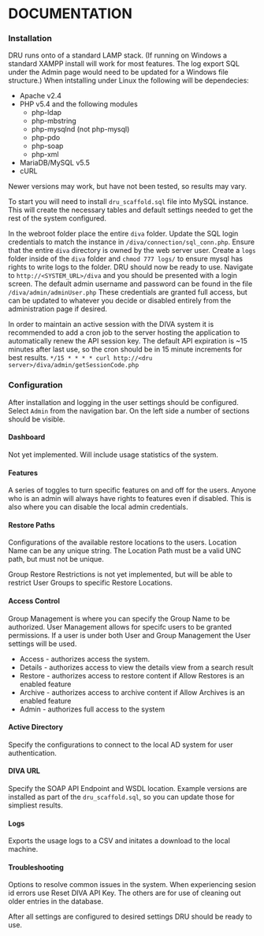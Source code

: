 DOCUMENTATION
=============

### Installation
DRU runs onto of a standard LAMP stack. (If running on Windows a standard XAMPP install will work for most features. The log export SQL under the Admin page would need to be updated for a Windows file structure.) When intstalling under Linux the following will be dependecies:
* Apache v2.4
* PHP v5.4 and the following modules
    * php-ldap
    * php-mbstring
    * php-mysqlnd (not php-mysql)
    * php-pdo
    * php-soap
    * php-xml
* MariaDB/MySQL v5.5
* cURL

Newer versions may work, but have not been tested, so results may vary.

To start you will need to install <code>dru_scaffold.sql</code> file into MySQL instance. This will create the necessary tables and default settings needed to get the rest of the system configured.

In the webroot folder place the entire <code>diva</code> folder. Update the SQL login credentials to match the instance in <code>/diva/connection/sql_conn.php</code>. Ensure that the entire <code>diva</code> directory is owned by the web server user. Create a <code>logs</code> folder inside of the <code>diva</code> folder and <code>chmod 777 logs/</code> to ensure mysql has rights to write logs to the folder. DRU should now be ready to use. Navigate to <code>http://<SYSTEM_URL>/diva</code> and you should be presented with a login screen. The default admin username and password can be found in the file <code>/diva/admin/adminUser.php</code> These credentials are granted full access, but can be updated to whatever you decide or disabled entirely from the administration page if desired.

In order to maintain an active session with the DIVA system it is recommended to add a cron job to the server hosting the application to automatically renew the API session key. The default API expiration is ~15 minutes after last use, so the cron should be in 15 minute increments for best results. <code>*/15 * * * * curl http://\<dru server\>/diva/admin/getSessionCode.php</code> 

### Configuration
After installation and logging in the user settings should be configured. Select <code>Admin</code> from the navigation bar. On the left side a number of sections should be visible. 

#### Dashboard
Not yet implemented. Will include usage statistics of the system.

#### Features
A series of toggles to turn specific features on and off for the users. Anyone who is an admin will always have rights to features even if disabled. This is also where you can disable the local admin credentials.

#### Restore Paths
Configurations of the available restore locations to the users. Location Name can be any unique string. The Location Path must be a valid UNC path, but must not be unique. 

Group Restore Restrictions is not yet implemented, but will be able to restrict User Groups to specific Restore Locations.

#### Access Control
Group Management is where you can specify the Group Name to be authorized. User Management allows for specifc users to be granted permissions. If a user is under both User and Group Management the User settings will be used.
* Access - authorizes access the system. 
* Details - authorizes access to view the details view from a search result
* Restore - authorizes access to restore content if Allow Restores is an enabled feature
* Archive - authorizes access to archive content if Allow Archives is an enabled feature
* Admin - authorizes full access to the system

#### Active Directory
Specify the configurations to connect to the local AD system for user authentication.

#### DIVA URL
Specify the SOAP API Endpoint and WSDL location. Example versions are installed as part of the <code>dru_scaffold.sql</code>, so you can update those for simpliest results.

#### Logs
Exports the usage logs to a CSV and initates a download to the local machine. 

#### Troubleshooting
Options to resolve common issues in the system. When experiencing sesion id errors use Reset DIVA API Key. The others are for use of cleaning out older entries in the database.

After all settings are configured to desired settings DRU should be ready to use.
